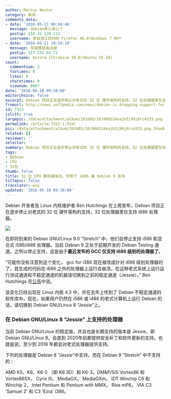```yaml
---
author: Marius Nestor
category: 新闻
comments_data:
- date: '2016-05-11 00:04:46'
  message: debian真心良心了
  postip: 210.32.120.111
  username: 来自浙江杭州的 Firefox 46.0|Windows 7 用户
- date: '2016-05-11 10:34:19'
  message: 早就應該淘汰掉
  postip: 117.152.64.72
  username: korora [Chromium 50.0|Ubuntu 15.10]
count:
  commentnum: 2
  favtimes: 0
  likes: 0
  sharetimes: 0
  viewnum: 8667
date: '2016-05-10 09:38:00'
editorchoice: false
excerpt: Debian 项目正在逐步停止对老式的 32 位 硬件架构的支持，32 位处理器里仅支持 i686 处理器。
fromurl: http://news.softpedia.com/news/debian-is-dropping-support-for-older-32-bit-hardware-architectures-in-debian-9-503832.shtml
id: 7322
islctt: true
largepic: /data/attachment/album/201605/10/060324eajb3j99j8rc4333.png
permalink: /article-7322-1.html
pic: /data/attachment/album/201605/10/060324eajb3j99j8rc4333.png.thumb.jpg
related: []
reviewer: ''
selector: ''
summary: Debian 项目正在逐步停止对老式的 32 位 硬件架构的支持，32 位处理器里仅支持 i686 处理器。
tags:
- Debian
- CPU
- 32位
thumb: false
title: 32 位 CPU 都将被淘汰，仅剩下 i686 被 Debian 9 支持
titlepic: false
translator: wxy
updated: '2016-05-10 09:38:00'
---
```


Debian 开发者及 Linux 内核维护者 Ben Hutchings 在上周宣布，Debian 项目正在逐步停止对老式的 32 位 硬件架构的支持，32 位处理器里仅支持 i686 处理器。


![](/data/attachment/album/201605/10/060324eajb3j99j8rc4333.png)


在即将到来的 Debian GNU/Linux 9.0 “Stretch” 中，他们会停止支持 i586 和混合式 i586/i686 处理器。当前 Debian 9 正处于前期开发的 Debian Testing 通道。之所以停止支持，这是由于**最近发布的 GCC 仅支持 i686 级别的处理器了**。


“可能你没有注意到这个变化， gcc for i386 现在被改成针对 i686 级别处理器的了，其生成的代码在 i686 之外的处理器上运行会崩溃。在这种老式系统上运行运行测试通道和不稳定通道的机器请切换到之前的稳定通道（Jessie）。” Ben Hutchings 在[公告](https://lists.debian.org/debian-devel-announce/2016/05/msg00001.html)中说。


该变化已经出现在 Linux 内核 4.3 中，并在去年上传到了 Debian 不稳定通道的软件库中。现在，如果用户仍然在 i586 或 i486 的老式计算机上运行 Debian 的话，请切换到 Debian GNU/Linux 8 “Jessie”上。


### 在 Debian GNU/Linux 8 “Jessie” 上支持的处理器


当前 Debian GNU/Linux 的稳定版，并且也是长期支持的版本是 Jessie，即 Debian GNU/Linux 8，会直到 2020年前都提供安全补丁和软件更新的支持。也就是说，至少到 2018 年都会对老式处理器提供支持。


下列的处理器是 Debian 8 “Jessie”中支持，而在 Debian 9 “Stretch” 中不支持的：


AMD K5、K6、K6-2 （即 K6 3D）和 K6-3，DM&P/SiS Vortex86 和 Vortex86SX， Cyrix III， MediaGX， MediaGXm， IDT Winchip C6 和 Winchip 2， Intel Pentium 和 Pentium with MMX， Rise mP6， VIA C3 'Samuel 2' 和 C3 'Ezra' i386。